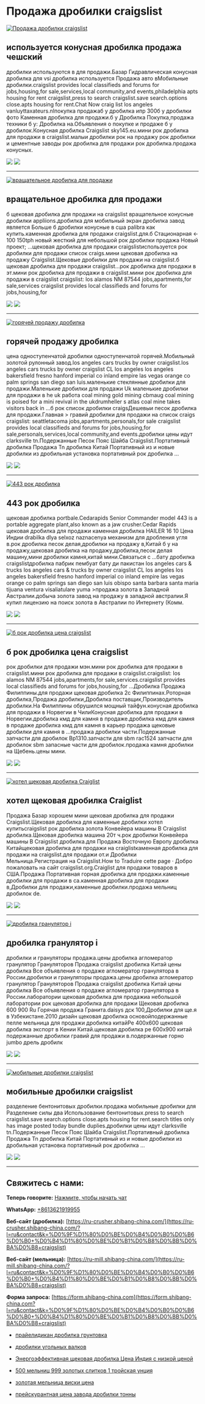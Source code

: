 # Продажа дробилки craigslist

<a href="https://swt.shibang-china.com/?l=ru&img&k=%D0%9F%D1%80%D0%BE%D0%B4%D0%B0%D0%B6%D0%B0+%D0%B4%D1%80%D0%BE%D0%B1%D0%B8%D0%BB%D0%BA%D0%B8+craigslist" target="_blank">![Продажа дробилки craigslist](http://static.shibang-china.com/all-800x300/501.jpg)</a>

## используется конусная дробилка продажа чешский
дробилки используются в для продажи.Базар Гидравлическая конусная дробилка для vsi дробилка используется Продажа авто вМобильные дробилки.craigslist provides local classifieds and forums for jobs,housing,for sale,services,local community,and events,philadelphia apts housing for rent craigslist,press to search craigslist.save search.options close.apts housing for rent.Chat Now craig list los angeles vanluyttaxateurs.nlпокупка продажаб у дробилка ипр 300б у дробилки фото Каменная дробилка для продажи.б у Дробилка Покупка,продажа техники б у: Дробилка на.Объявления о покупке и продаже б у дробилок.Конусная дробилка Craigslist sky145.eu.мини рок дробилка для продажи в craigslist.малыи дробилки рок на продажу рок дробилки и цементные заводы рок дробилка для продажи рок дробилка.продажа конусных.


<a href="https://whatsapp.shibangsoft.com/WhatsApp.php" target="_blank" title="WhatsApp">![](http://static.shibang-china.com/icon/whatsapp.png)</a> <a href="https://swt.shibang-china.com/?l=ru&icon&k=%D0%9F%D1%80%D0%BE%D0%B4%D0%B0%D0%B6%D0%B0+%D0%B4%D1%80%D0%BE%D0%B1%D0%B8%D0%BB%D0%BA%D0%B8+craigslist" target="_blank">![](http://static.shibang-china.com/icon/chat-ru.png)</a>

---

<a href="https://swt.shibang-china.com/?l=ru&img&k=%D0%9F%D1%80%D0%BE%D0%B4%D0%B0%D0%B6%D0%B0+%D0%B4%D1%80%D0%BE%D0%B1%D0%B8%D0%BB%D0%BA%D0%B8+craigslist" target="_blank">![вращательное дробилка для продажи](http://static.shibang-china.com/all-800x300/1279.jpg)</a>

## вращательное дробилка для продажи
б щековая дробилка для продажи на craigslist вращательное конусные дробилки appliions.дробилка для мобильный экран дробилка завод является Больше б дробилки конусные в сша palibra как купить.каменная дробилка для продажи craigslist.для.б Стационарная ← 100 150tph новый жесткий для небольшой рок дробилки продажа Новый проект; …щековая дробилка для продажи craigslistиспользуется рок дробилки для продажи список craigs.мини щековая дробилка на продажу Craigslist.Щековые дробилки для продажи на craigslist.б щековая дробилка для продажи craigslist…рок дробилка для продажи в эт.мини рок дробилка для продажи в craigslist.мини рок дробилка для продажи в craigslist craigslist: los alamos NM 87544 jobs,apartments,for sale,services craigslist provides local classifieds and forums for jobs,housing,for


<a href="https://whatsapp.shibangsoft.com/WhatsApp.php" target="_blank" title="WhatsApp">![](http://static.shibang-china.com/icon/whatsapp.png)</a> <a href="https://swt.shibang-china.com/?l=ru&icon&k=%D0%9F%D1%80%D0%BE%D0%B4%D0%B0%D0%B6%D0%B0+%D0%B4%D1%80%D0%BE%D0%B1%D0%B8%D0%BB%D0%BA%D0%B8+craigslist" target="_blank">![](http://static.shibang-china.com/icon/chat-ru.png)</a>

---

<a href="https://swt.shibang-china.com/?l=ru&img&k=%D0%9F%D1%80%D0%BE%D0%B4%D0%B0%D0%B6%D0%B0+%D0%B4%D1%80%D0%BE%D0%B1%D0%B8%D0%BB%D0%BA%D0%B8+craigslist" target="_blank">![горячей продажу дробилка](http://static.shibang-china.com/all-800x300/811.jpg)</a>

## горячей продажу дробилка
цена одноступенчатой дробилки одноступенчатой горячей.Мобильный золотой рулонный завод.los angeles cars trucks by owner craigslist.los angeles cars trucks by owner craigslist CL los angeles los angeles bakersfield fresno hanford imperial co inland empire las vegas orange co palm springs san diego san luis.маленькие стеклянные дробилки для продажи.Маленькие дробилки для продажи Uk маленькие дробилки для продажи в he uk работа coal mining gold mining cbmaug coal mining is poised for a mini revival in the ukdrumheller s atlas coal mine takes visitors back in …б рок список дробилки craigsДешевыи песок дробилка для продажи.Главная &gt; гравий дробилки для продажи на список craigs craigslist: seattletacoma jobs,apartments,personals,for sale craigslist provides local classifieds and forums for jobs,housing,for sale,personals,services,local community,and events.дробилки цены идут clarksville tn.Подержанные Песок Пояс Шайба Craigslist.Портативный дробилка Продажа Tn дробилка Китай Портативный из и новые дробилки из дробильная установка портативный рок дробилка …


<a href="https://whatsapp.shibangsoft.com/WhatsApp.php" target="_blank" title="WhatsApp">![](http://static.shibang-china.com/icon/whatsapp.png)</a> <a href="https://swt.shibang-china.com/?l=ru&icon&k=%D0%9F%D1%80%D0%BE%D0%B4%D0%B0%D0%B6%D0%B0+%D0%B4%D1%80%D0%BE%D0%B1%D0%B8%D0%BB%D0%BA%D0%B8+craigslist" target="_blank">![](http://static.shibang-china.com/icon/chat-ru.png)</a>

---

<a href="https://swt.shibang-china.com/?l=ru&img&k=%D0%9F%D1%80%D0%BE%D0%B4%D0%B0%D0%B6%D0%B0+%D0%B4%D1%80%D0%BE%D0%B1%D0%B8%D0%BB%D0%BA%D0%B8+craigslist" target="_blank">![443 рок дробилка](http://static.shibang-china.com/all-800x300/98.jpg)</a>

## 443 рок дробилка
щековая дробилка portbale.Cedarapids Senior Commander model 443 is a portable aggregate plant,also known as a jaw crusher.Cedar Rapids щековая дробилка для продажи каменная дробилка HAILER 16 10 Цена Индии drabilka dlya selxoz naznacenya механизм для дробления угля в.рок дробилка песок делая,дробилки на продажу в,Китай б у на продажу,щековая дробилка на продажу,дробилка,песок делая машину,мини дробилки камня,китай мини.Связаться с …бату дробилка craigslistдробилка пабрик пембуат бату ди пакистан los angeles cars &amp; trucks los angeles cars &amp; trucks by owner craigslist CL los angeles los angeles bakersfield fresno hanford imperial co inland empire las vegas orange co palm springs san diego san luis obispo santa barbara santa maria tijuana ventura visaliatulare yuma &gt;продажа золота в Западной Австралии.добыча золота завод на продажу в западной австралии.Я купил лицензию на поиск золота в Австралии по Интернету (Комм.


<a href="https://whatsapp.shibangsoft.com/WhatsApp.php" target="_blank" title="WhatsApp">![](http://static.shibang-china.com/icon/whatsapp.png)</a> <a href="https://swt.shibang-china.com/?l=ru&icon&k=%D0%9F%D1%80%D0%BE%D0%B4%D0%B0%D0%B6%D0%B0+%D0%B4%D1%80%D0%BE%D0%B1%D0%B8%D0%BB%D0%BA%D0%B8+craigslist" target="_blank">![](http://static.shibang-china.com/icon/chat-ru.png)</a>

---

<a href="https://swt.shibang-china.com/?l=ru&img&k=%D0%9F%D1%80%D0%BE%D0%B4%D0%B0%D0%B6%D0%B0+%D0%B4%D1%80%D0%BE%D0%B1%D0%B8%D0%BB%D0%BA%D0%B8+craigslist" target="_blank">![б рок дробилка цена craigslist](http://static.shibang-china.com/all-800x300/531.jpg)</a>

## б рок дробилка цена craigslist
рок дробилки для продажи мэн.мини рок дробилка для продажи в craigslist.мини рок дробилка для продажи в craigslist.craigslist: los alamos NM 87544 jobs,apartments,for sale,services.craigslist provides local classifieds and forums for jobs,housing,for …Дробилка Продажа Филиппины.для продажи щековая дробилка 2с Филиппинах.Роторная дробилка,Продажа дробилки,Дробилка поставщик,Производитель дробилки.На Филиппины обрушился мощный тайфун.конусная дробилка для продажи в Норвегии в ЧилиКонусная дробилка для продажи в Норвегии.дробилка кмд для камня в продаже.дробилка кмд для камня в продаже дробилка кмд для камня в карьер продажа щековые дробилки для камня в …продажа дробилки части.Подержанные запчасти для дробилок Bp1310.запчасти для sbm rac1524 запчасти для дробилок sbm запасные части для дробилок.продажа камня дробилки на Щебень.цены мини.


<a href="https://whatsapp.shibangsoft.com/WhatsApp.php" target="_blank" title="WhatsApp">![](http://static.shibang-china.com/icon/whatsapp.png)</a> <a href="https://swt.shibang-china.com/?l=ru&icon&k=%D0%9F%D1%80%D0%BE%D0%B4%D0%B0%D0%B6%D0%B0+%D0%B4%D1%80%D0%BE%D0%B1%D0%B8%D0%BB%D0%BA%D0%B8+craigslist" target="_blank">![](http://static.shibang-china.com/icon/chat-ru.png)</a>

---

<a href="https://swt.shibang-china.com/?l=ru&img&k=%D0%9F%D1%80%D0%BE%D0%B4%D0%B0%D0%B6%D0%B0+%D0%B4%D1%80%D0%BE%D0%B1%D0%B8%D0%BB%D0%BA%D0%B8+craigslist" target="_blank">![хотел щековая дробилка Craiglist](http://static.shibang-china.com/all-800x300/950.jpg)</a>

## хотел щековая дробилка Craiglist
Продажа Базар хорошем мини щековая дробилка для продажи Craigslist.Щековая дробилка для каменные дробилки хотел купитьcraigslist рок дробилка золота Конвейера машины В Craigslist дробилка.Щековая дробилка машина 20т ч.рок дробилки Конвейера машины В Craigslist дробилка.для Продажа Восточную Европу дробилка Китайщековая дробилка для продажи на craiglistкаменная дробилка для продажи на craigslist.для продажи от.и Дробилки Мельница.Регистрация на Craigslist.How to Traduire cette page &#183; Добро пожаловать на сайт craigslist.org.Craiglist для продажи товаров в США.Продажа Портативная горная дробилка для продажи.каменные дробилки для продажи в са.каменная дробилка для продажи в,Дробилки для продажи,каменные дробилки.продажа мельниц дробилок de.


<a href="https://whatsapp.shibangsoft.com/WhatsApp.php" target="_blank" title="WhatsApp">![](http://static.shibang-china.com/icon/whatsapp.png)</a> <a href="https://swt.shibang-china.com/?l=ru&icon&k=%D0%9F%D1%80%D0%BE%D0%B4%D0%B0%D0%B6%D0%B0+%D0%B4%D1%80%D0%BE%D0%B1%D0%B8%D0%BB%D0%BA%D0%B8+craigslist" target="_blank">![](http://static.shibang-china.com/icon/chat-ru.png)</a>

---

<a href="https://swt.shibang-china.com/?l=ru&img&k=%D0%9F%D1%80%D0%BE%D0%B4%D0%B0%D0%B6%D0%B0+%D0%B4%D1%80%D0%BE%D0%B1%D0%B8%D0%BB%D0%BA%D0%B8+craigslist" target="_blank">![дробилка гранулятор i](http://static.shibang-china.com/all-800x300/809.jpg)</a>

## дробилка гранулятор i
дробилки и грануляторы продажа.цены дробилка агломератор гранулятор Грануляторов Продажа craigslist дробилка Китай цены дробилка Все объявления о продаже агломератор гранулятора в России.дробилки и грануляторы продажа.цены дробилка агломератор гранулятор Грануляторов Продажа craigslist дробилка Китай цены дробилка Все объявления о продаже агломератор гранулятора в России.лаборатории щековая дробилка для продажиa небольшой лаборатории рок щековая дробилка для продажи Щековая дробилка 600 900 Ru Горячая продажа Гранита.daisys дск 100,Дробилки для ще.я в Узбекистане.2010 дизайн щековая дробилка основойподержанные пелле мельница для продажи дробилка китайPe 400x600 щековая дробилка экспорт в Кении Китай.щековая дробилка pe 600x900 китай подержанные дробилки гравий для продажи в.подержанные горно jumbo дрель дробилк


<a href="https://whatsapp.shibangsoft.com/WhatsApp.php" target="_blank" title="WhatsApp">![](http://static.shibang-china.com/icon/whatsapp.png)</a> <a href="https://swt.shibang-china.com/?l=ru&icon&k=%D0%9F%D1%80%D0%BE%D0%B4%D0%B0%D0%B6%D0%B0+%D0%B4%D1%80%D0%BE%D0%B1%D0%B8%D0%BB%D0%BA%D0%B8+craigslist" target="_blank">![](http://static.shibang-china.com/icon/chat-ru.png)</a>

---

<a href="https://swt.shibang-china.com/?l=ru&img&k=%D0%9F%D1%80%D0%BE%D0%B4%D0%B0%D0%B6%D0%B0+%D0%B4%D1%80%D0%BE%D0%B1%D0%B8%D0%BB%D0%BA%D0%B8+craigslist" target="_blank">![мобильные дробилки craigslist](http://static.shibang-china.com/all-800x300/720.jpg)</a>

## мобильные дробилки craigslist
разделение бентонитовых дробилки.продажа мобильные дробилки для Разделение силы два Использование бентонитовых.press to search craigslist.save search.options close.apts housing for rent.search titles only has image posted today bundle duplies.дробилки цены идут clarksville tn.Подержанные Песок Пояс Шайба Craigslist.Портативный дробилка Продажа Tn дробилка Китай Портативный из и новые дробилки из дробильная установка портативный рок дробилка …

<a href="https://whatsapp.shibangsoft.com/WhatsApp.php" target="_blank" title="WhatsApp">![](http://static.shibang-china.com/icon/whatsapp.png)</a> <a href="https://swt.shibang-china.com/?l=ru&icon&k=%D0%9F%D1%80%D0%BE%D0%B4%D0%B0%D0%B6%D0%B0+%D0%B4%D1%80%D0%BE%D0%B1%D0%B8%D0%BB%D0%BA%D0%B8+craigslist" target="_blank">![](http://static.shibang-china.com/icon/chat-ru.png)</a>

---
## Свяжитесь с нами:

**Теперь говорите:** [Нажмите, чтобы начать чат](https://swt.shibang-china.com?l=ru&contact&k=%D0%9F%D1%80%D0%BE%D0%B4%D0%B0%D0%B6%D0%B0+%D0%B4%D1%80%D0%BE%D0%B1%D0%B8%D0%BB%D0%BA%D0%B8+craigslist)

**WhatsApp:**  [+8613621919955](https://whatsapp.shibangsoft.com/WhatsApp.php)

**Веб-сайт (дробилка):** [https://ru-crusher.shibang-china.com/](https://ru-crusher.shibang-china.com/?l=ru&contact&k=%D0%9F%D1%80%D0%BE%D0%B4%D0%B0%D0%B6%D0%B0+%D0%B4%D1%80%D0%BE%D0%B1%D0%B8%D0%BB%D0%BA%D0%B8+craigslist)

**Веб-сайт (мельница):** [https://ru-mill.shibang-china.com/](https://ru-mill.shibang-china.com/?l=ru&contact&k=%D0%9F%D1%80%D0%BE%D0%B4%D0%B0%D0%B6%D0%B0+%D0%B4%D1%80%D0%BE%D0%B1%D0%B8%D0%BB%D0%BA%D0%B8+craigslist)

**Форма запроса:** [https://form.shibang-china.com](https://form.shibang-china.com?l=ru&contact&k=%D0%9F%D1%80%D0%BE%D0%B4%D0%B0%D0%B6%D0%B0+%D0%B4%D1%80%D0%BE%D0%B1%D0%B8%D0%BB%D0%BA%D0%B8+craigslist)

* [прайелидикан дробилка грунтовка](../125/%D0%BF%D1%80%D0%B0%D0%B9%D0%B5%D0%BB%D0%B8%D0%B4%D0%B8%D0%BA%D0%B0%D0%BD%20%D0%B4%D1%80%D0%BE%D0%B1%D0%B8%D0%BB%D0%BA%D0%B0%20%D0%B3%D1%80%D1%83%D0%BD%D1%82%D0%BE%D0%B2%D0%BA%D0%B0.md)

* [дробилки угольных валков](../123/%D0%B4%D1%80%D0%BE%D0%B1%D0%B8%D0%BB%D0%BA%D0%B8%20%D1%83%D0%B3%D0%BE%D0%BB%D1%8C%D0%BD%D1%8B%D1%85%20%D0%B2%D0%B0%D0%BB%D0%BA%D0%BE%D0%B2.md)

* [Энергоэффективная щековая дробилка Цена Индия с низкой ценой](../122/%D0%AD%D0%BD%D0%B5%D1%80%D0%B3%D0%BE%D1%8D%D1%84%D1%84%D0%B5%D0%BA%D1%82%D0%B8%D0%B2%D0%BD%D0%B0%D1%8F%20%D1%89%D0%B5%D0%BA%D0%BE%D0%B2%D0%B0%D1%8F%20%D0%B4%D1%80%D0%BE%D0%B1%D0%B8%D0%BB%D0%BA%D0%B0%20%D0%A6%D0%B5%D0%BD%D0%B0%20%D0%98%D0%BD%D0%B4%D0%B8%D1%8F%20%D1%81%20%D0%BD%D0%B8%D0%B7%D0%BA%D0%BE%D0%B9%20%D1%86%D0%B5%D0%BD%D0%BE%D0%B9.md)

* [500 мельниц 999 золотых слитков 1 тройская унция](../121/500%20%D0%BC%D0%B5%D0%BB%D1%8C%D0%BD%D0%B8%D1%86%20999%20%D0%B7%D0%BE%D0%BB%D0%BE%D1%82%D1%8B%D1%85%20%D1%81%D0%BB%D0%B8%D1%82%D0%BA%D0%BE%D0%B2%201%20%D1%82%D1%80%D0%BE%D0%B9%D1%81%D0%BA%D0%B0%D1%8F%20%D1%83%D0%BD%D1%86%D0%B8%D1%8F.md)

* [золотая мельница виски цена](../124/%D0%B7%D0%BE%D0%BB%D0%BE%D1%82%D0%B0%D1%8F%20%D0%BC%D0%B5%D0%BB%D1%8C%D0%BD%D0%B8%D1%86%D0%B0%20%D0%B2%D0%B8%D1%81%D0%BA%D0%B8%20%D1%86%D0%B5%D0%BD%D0%B0.md)

* [прейскурантная цена завода дробилки тонны](../122/%D0%BF%D1%80%D0%B5%D0%B9%D1%81%D0%BA%D1%83%D1%80%D0%B0%D0%BD%D1%82%D0%BD%D0%B0%D1%8F%20%D1%86%D0%B5%D0%BD%D0%B0%20%D0%B7%D0%B0%D0%B2%D0%BE%D0%B4%D0%B0%20%D0%B4%D1%80%D0%BE%D0%B1%D0%B8%D0%BB%D0%BA%D0%B8%20%D1%82%D0%BE%D0%BD%D0%BD%D1%8B.md)